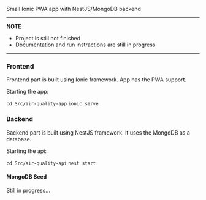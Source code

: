 Small Ionic PWA app with NestJS/MongoDB backend

---
**NOTE**
 - Project is still not finished
 - Documentation and run instractions are still in progress
---

### Frontend

Frontend part is built using Ionic framework. 
App has the PWA support.

Starting the app:

`cd Src/air-quality-app`
`ionic serve`

### Backend

Backend part is built using NestJS framework. It uses the MongoDB as a database.

Starting the api:

`cd Src/air-quality-api`
`nest start`

#### MongoDB Seed

Still in progress...

